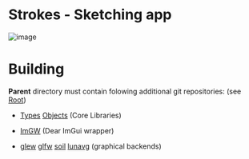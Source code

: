 # Strokes - Sketching app

![image](https://user-images.githubusercontent.com/63184036/166148877-95cdc45b-e3c5-4545-852f-d1ca8c8ed520.png)

# Building
**Parent** directory must contain folowing additional git repositories: (see [Root](https://github.com/IlyaShurupov/root.git))

  - [Types](https://github.com/IlyaShurupov/Types.git)
  [Objects](https://github.com/IlyaShurupov/Objects.git)
   (Core Libraries)
  
  - [ImGW](https://github.com/IlyaShurupov/imgw.git)
   (Dear ImGui wrapper)
  
  - [glew](https://github.com/IlyaShurupov/glew.git)
  [glfw](https://github.com/IlyaShurupov/glfw.git)
  [soil](https://github.com/littlstar/soil.git)
  [lunavg](https://github.com/sammycage/lunasvg.git)
   (graphical backends)


